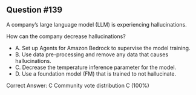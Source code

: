 ## Question #139

A company’s large language model (LLM) is experiencing hallucinations.

How can the company decrease hallucinations?

- A. Set up Agents for Amazon Bedrock to supervise the model training.
- B. Use data pre-processing and remove any data that causes hallucinations.
- C. Decrease the temperature inference parameter for the model.
- D. Use a foundation model (FM) that is trained to not hallucinate. 

Correct Answer: 
C Community vote distribution C (100%)